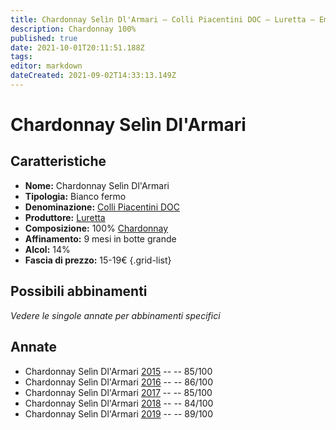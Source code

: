 ```yaml
---
title: Chardonnay Selìn Dl'Armari – Colli Piacentini DOC – Luretta – Emilia (IT) – 15-19€ – 2★-3★
description: Chardonnay 100%
published: true
date: 2021-10-01T20:11:51.188Z
tags: 
editor: markdown
dateCreated: 2021-09-02T14:33:13.149Z
---
```


# Chardonnay Selìn Dl'Armari

## Caratteristiche
- **Nome:** Chardonnay Selìn Dl'Armari
- **Tipologia:** Bianco fermo
- **Denominazione:** [Colli Piacentini DOC](/denominazioni/Italia/Emilia/DOC-Colli-Piacentini)
- **Produttore:** [Luretta](/produttori/Italia/Emilia/Luretta) 
- **Composizione:** 100% [Chardonnay](/vitigni/Francia/chardonnay)
- **Affinamento:** 9 mesi in botte grande
- **Alcol:** 14%
- **Fascia di prezzo:** 15-19€
{.grid-list}



## Possibili abbinamenti
*Vedere le singole annate per abbinamenti specifici*

## Annate
- Chardonnay Selìn Dl'Armari [2015](/vini/Italia/Emilia/Luretta/Chardonnay-Selin-Dl-Armari/2015) -- <span class="star-3"></span> -- 85/100
- Chardonnay Selìn Dl'Armari [2016](/vini/Italia/Emilia/Luretta/Chardonnay-Selin-Dl-Armari/2016) -- <span class="star-3"></span> -- 86/100
- Chardonnay Selìn Dl'Armari [2017](/vini/Italia/Emilia/Luretta/Chardonnay-Selin-Dl-Armari/2017) -- <span class="star-3"></span> -- 85/100
- Chardonnay Selìn Dl'Armari [2018](/vini/Italia/Emilia/Luretta/Chardonnay-Selin-Dl-Armari/2018) -- <span class="star-2"></span> -- 84/100
- Chardonnay Selìn Dl'Armari [2019](/vini/Italia/Emilia/Luretta/Chardonnay-Selin-Dl-Armari/2019) -- <span class="star-3"></span> -- 89/100


